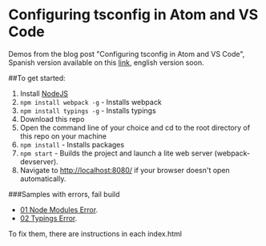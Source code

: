 # Configuring tsconfig in Atom and VS Code

Demos from the blog post "Configuring tsconfig in Atom and VS Code", Spanish version available on this [link](http://www.formacion.lemoncode.net/lemoncode-blog/2016/5/3/configurando-tsconfig-en-atom-y-vs-code), english version soon.

##To get started:

1. Install [NodeJS](http://www.nodejs.org)  
2. `npm install webpack -g` - Installs webpack
3. `npm install typings -g` - Installs typings
4. Download this repo
5. Open the command line of your choice and cd to the root directory of this repo on your machine  
6. `npm install` - Installs packages
7. `npm start` - Builds the project and launch a lite web server (webpack-devserver).
8. Navigate to [http://localhost:8080/](http://localhost:8080/) if your browser doesn't open automatically.

###Samples with errors, fail build
- [01 Node Modules Error](https://github.com/Lemoncode/MaterialPostTSConfig/tree/master/01%20Node%20Modules%20Error).
- [02 Typings Error](https://github.com/Lemoncode/MaterialPostTSConfig/tree/master/02%20Typings%20Error).

To fix them, there are instructions in each index.html

